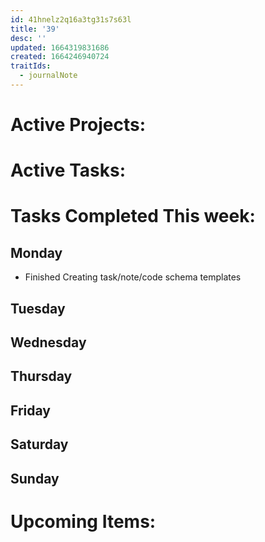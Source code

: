 ```yaml
---
id: 41hnelz2q16a3tg31s7s63l
title: '39'
desc: ''
updated: 1664319831686
created: 1664246940724
traitIds:
  - journalNote
---
```



# Active Projects:
 

# Active Tasks:


# Tasks Completed This week:


## Monday
- Finished Creating task/note/code schema templates



## Tuesday



## Wednesday


## Thursday


## Friday


## Saturday


## Sunday



# Upcoming Items:



